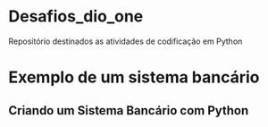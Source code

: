 # Desafios_dio_one

Repositório destinados as atividades de codificação em Python
<h1>Exemplo de um sistema bancário
</h1> 
<h2>Criando um Sistema Bancário com Python</h2> 


